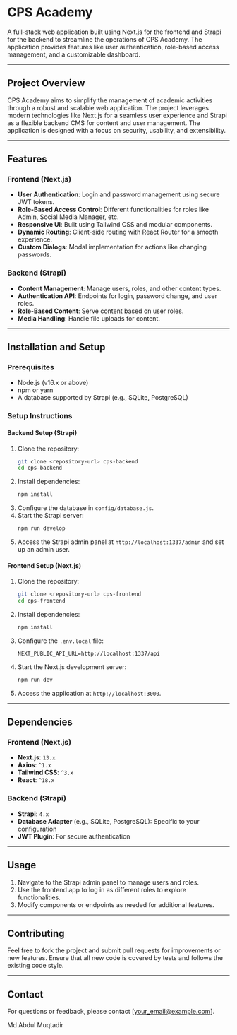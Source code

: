 # CPS Academy

A full-stack web application built using Next.js for the frontend and Strapi for the backend to streamline the operations of CPS Academy. The application provides features like user authentication, role-based access management, and a customizable dashboard.

---

## Project Overview

CPS Academy aims to simplify the management of academic activities through a robust and scalable web application. The project leverages modern technologies like Next.js for a seamless user experience and Strapi as a flexible backend CMS for content and user management. The application is designed with a focus on security, usability, and extensibility.

---

## Features

### Frontend (Next.js)

- **User Authentication**: Login and password management using secure JWT tokens.
- **Role-Based Access Control**: Different functionalities for roles like Admin, Social Media Manager, etc.
- **Responsive UI**: Built using Tailwind CSS and modular components.
- **Dynamic Routing**: Client-side routing with React Router for a smooth experience.
- **Custom Dialogs**: Modal implementation for actions like changing passwords.

### Backend (Strapi)

- **Content Management**: Manage users, roles, and other content types.
- **Authentication API**: Endpoints for login, password change, and user roles.
- **Role-Based Content**: Serve content based on user roles.
- **Media Handling**: Handle file uploads for content.

---

## Installation and Setup

### Prerequisites

- Node.js (v16.x or above)
- npm or yarn
- A database supported by Strapi (e.g., SQLite, PostgreSQL)

### Setup Instructions

#### Backend Setup (Strapi)

1. Clone the repository:
   ```bash
   git clone <repository-url> cps-backend
   cd cps-backend
   ```
2. Install dependencies:
   ```bash
   npm install
   ```
3. Configure the database in `config/database.js`.
4. Start the Strapi server:
   ```bash
   npm run develop
   ```
5. Access the Strapi admin panel at `http://localhost:1337/admin` and set up an admin user.

#### Frontend Setup (Next.js)

1. Clone the repository:
   ```bash
   git clone <repository-url> cps-frontend
   cd cps-frontend
   ```
2. Install dependencies:
   ```bash
   npm install
   ```
3. Configure the `.env.local` file:
   ```env
   NEXT_PUBLIC_API_URL=http://localhost:1337/api
   ```
4. Start the Next.js development server:
   ```bash
   npm run dev
   ```
5. Access the application at `http://localhost:3000`.

---

## Dependencies

### Frontend (Next.js)

- **Next.js**: `13.x`
- **Axios**: `^1.x`
- **Tailwind CSS**: `^3.x`
- **React**: `^18.x`

### Backend (Strapi)

- **Strapi**: `4.x`
- **Database Adapter** (e.g., SQLite, PostgreSQL): Specific to your configuration
- **JWT Plugin**: For secure authentication

---

## Usage

1. Navigate to the Strapi admin panel to manage users and roles.
2. Use the frontend app to log in as different roles to explore functionalities.
3. Modify components or endpoints as needed for additional features.

---

## Contributing

Feel free to fork the project and submit pull requests for improvements or new features. Ensure that all new code is covered by tests and follows the existing code style.

---

## Contact

For questions or feedback, please contact [[your_email@example.com](mailto:muqtadir.mujahid02@gmail.com)].

Md Abdul Muqtadir
